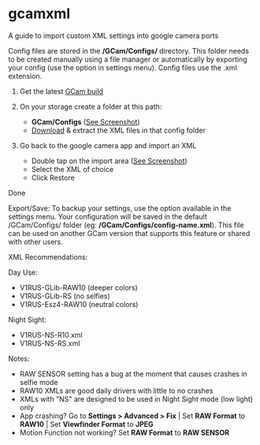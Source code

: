 # gcamxml
A guide to import custom XML settings into google camera ports

Config files are stored in the **/GCam/Configs/** directory. This folder needs to be created manually using a file manager or automatically by exporting your config (use the option in settings menu). Config files use the .xml extension.

1. Get the latest [GCam build](https://www.celsoazevedo.com/files/android/google-camera/dev-arnova8G2/)

2. On your storage create a folder at this path:

    - **GCam/Configs** ([See Screenshot](https://github.com/H1XYZ/gcamxml/blob/master/!storage_path.jpg))
    - [Download](https://github.com/H1XYZ/gcamxml/archive/master.zip) & extract the XML files in that config folder

3. Go back to the google camera app and import an XML

    - Double tap on the import area ([See Screenshot](https://github.com/H1XYZ/gcamxml/blob/master/!xml_toggle_import.jpg))
    - Select the XML of choice
    - Click Restore

Done

Export/Save:
To backup your settings, use the option available in the settings menu. Your configuration will be saved in the default /GCam/Configs/ folder (eg: **/GCam/Configs/config-name.xml**). This file can be used on another GCam version that supports this feature or shared with other users.

XML Recommendations:

Day Use:
- V1RUS-GLib-RAW10 (deeper colors)
- V1RUS-GLib-RS (no selfies)
- V1RUS-Esz4-RAW10 (neutral colors)

Night Sight:
- V1RUS-NS-R10.xml
- V1RUS-NS-RS.xml

Notes:
 - RAW SENSOR setting has a bug at the moment that causes crashes in selfie mode
 - RAW10 XMLs are good daily drivers with little to no crashes
 - XMLs with "NS" are designed to be used in Night Sight mode (low light) only
 - App crashing? Go to **Settings > Advanced > Fix** | Set **RAW Format** to **RAW10** | Set **Viewfinder Format** to **JPEG**
 - Motion Function not working? Set **RAW Format** to **RAW SENSOR** 
